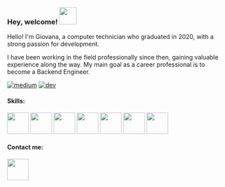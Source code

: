 ### Hey, welcome! <img src="https://em-content.zobj.net/source/microsoft-teams/363/winking-face_1f609.png" width="40px">

<p text-align="center">Hello! I'm Giovana, a computer technician who graduated in 2020, with a strong passion for development. </p>

<p>I have been working in the field professionally since then, gaining valuable experience along the way. My main goal as a career professional is to become a Backend Engineer.</p>

[![medium](https://img.shields.io/badge/Medium-12100E?style=for-the-badge&logo=medium&logoColor=white)](https://medium.com/@jovas0101)  [![dev](https://img.shields.io/badge/dev.to-0A0A0A?style=for-the-badge&logo=devdotto&logoColor=white)](https://dev.to/jovas0101)

#### Skills:

<img src="https://img.icons8.com/?size=512&id=hsPbhkOH4FMe&format=png" width="50px"> <img src="https://img.icons8.com/?size=512&id=108784&format=png" width="50px"> <img src="https://img.icons8.com/?size=512&id=uJM6fQYqDaZK&format=png" width="50px"> <img src="https://img.icons8.com/?size=512&id=cdYUlRaag9G9&format=png" width="50px"> <img src="https://img.icons8.com/?size=512&id=38561&format=png" width="50px"> <img src="https://img.icons8.com/?size=512&id=UFXRpPFebwa2&format=png" width="50px">  <img src="https://img.icons8.com/?size=512&id=bp24DwGXJDyT&format=png" width="50px">


#### Contact me:
<a href="https://www.linkedin.com/in/giovana-roberta/"> <img src="https://img.icons8.com/?size=512&id=xuvGCOXi8Wyg&format=png" width="50px"> </a>
